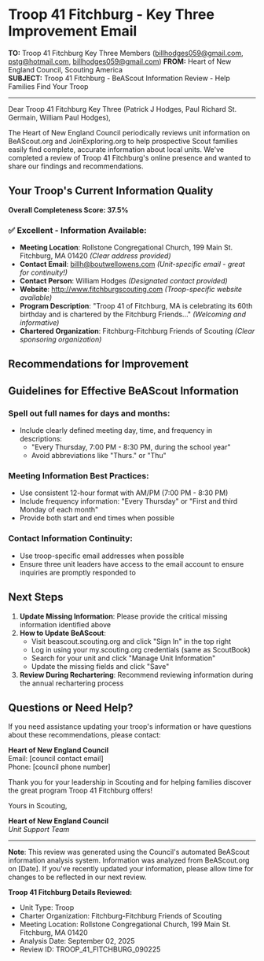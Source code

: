 # Troop 41 Fitchburg - Key Three Improvement Email

**TO:** Troop 41 Fitchburg Key Three Members (billhodges059@gmail.com, pstg@hotmail.com, billhodges059@gmail.com)
**FROM:** Heart of New England Council, Scouting America  
**SUBJECT:** Troop 41 Fitchburg - BeAScout Information Review - Help Families Find Your Troop  

---

Dear Troop 41 Fitchburg Key Three (Patrick J Hodges, Paul Richard St. Germain, William Paul Hodges),

The Heart of New England Council periodically reviews unit information on BeAScout.org and JoinExploring.org to help prospective Scout families easily find complete, accurate information about local units. We've completed a review of Troop 41 Fitchburg's online presence and wanted to share our findings and recommendations.

## Your Troop's Current Information Quality

**Overall Completeness Score: 37.5%**



### ✅ **Excellent - Information Available:**
- **Meeting Location**: Rollstone Congregational Church, 199 Main St. Fitchburg, MA 01420 *(Clear address provided)*
- **Contact Email**: billh@boutwellowens.com *(Unit-specific email - great for continuity!)*
- **Contact Person**: William Hodges *(Designated contact provided)*
- **Website**: http://www.fitchburgscouting.com *(Troop-specific website available)*
- **Program Description**: "Troop 41 of Fitchburg, MA is celebrating its 60th birthday and is chartered by the Fitchburg Friends..." *(Welcoming and informative)*
- **Chartered Organization**: Fitchburg-Fitchburg Friends of Scouting *(Clear sponsoring organization)*

## Recommendations for Improvement



## Guidelines for Effective BeAScout Information

### **Spell out full names for days and months:**
- Include clearly defined meeting day, time, and frequency in descriptions:
  - "Every Thursday, 7:00 PM - 8:30 PM, during the school year"
  - Avoid abbreviations like "Thurs." or "Thu"

### **Meeting Information Best Practices:**
- Use consistent 12-hour format with AM/PM (7:00 PM - 8:30 PM)
- Include frequency information: "Every Thursday" or "First and third Monday of each month"
- Provide both start and end times when possible

### **Contact Information Continuity:**
- Use troop-specific email addresses when possible
- Ensure three unit leaders have access to the email account to ensure inquiries are promptly responded to

## Next Steps

1. **Update Missing Information**: Please provide the critical missing information identified above
2. **How to Update BeAScout**: 
   - Visit beascout.scouting.org and click "Sign In" in the top right
   - Log in using your my.scouting.org credentials (same as ScoutBook)
   - Search for your unit and click "Manage Unit Information"
   - Update the missing fields and click "Save"
3. **Review During Rechartering**: Recommend reviewing information during the annual rechartering process

## Questions or Need Help?

If you need assistance updating your troop's information or have questions about these recommendations, please contact:

**Heart of New England Council**  
Email: [council contact email]  
Phone: [council phone number]

Thank you for your leadership in Scouting and for helping families discover the great program Troop 41 Fitchburg offers!

Yours in Scouting,

**Heart of New England Council**  
*Unit Support Team*

---

**Note**: This review was generated using the Council's automated BeAScout information analysis system. Information was analyzed from BeAScout.org on [Date]. If you've recently updated your information, please allow time for changes to be reflected in our next review.

**Troop 41 Fitchburg Details Reviewed:**
- Unit Type: Troop
- Charter Organization: Fitchburg-Fitchburg Friends of Scouting  
- Meeting Location: Rollstone Congregational Church, 199 Main St. Fitchburg, MA 01420
- Analysis Date: September 02, 2025
- Review ID: TROOP_41_FITCHBURG_090225